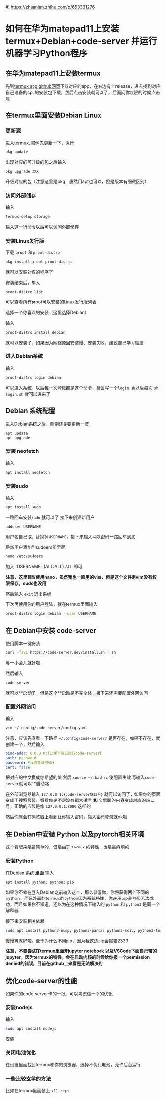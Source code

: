 #! https://zhuanlan.zhihu.com/p/653331276
# 如何在华为matepad11上安装termux+Debian+code-server 并运行机器学习Python程序

## 在华为matepad11上安装termux
先到[termux app github网页](https://github.com/termux/termux-app)下载对应的app，在右边有个release，进去找到对应自己设备的cpu的安装包下载，然后点击安装就可以了，后面问你权限的时候点击是

## 在termux里面安装Debian Linux

### 更新源

进入termux, 照例先更新一下，执行
```bash
pkg update
```
出现对应的可升级的包之后输入
```bash
pkg upgrade XXX
```
升级对应的包（注意这里是pkg，虽然用apt也可以，但是版本有细微区别）

### 访问外部储存

输入
```bash
termux-setup-storage 
```
输入这一行命令以后可以访问外部储存

### 安装Linux发行版

下载 `proot` 和 `proot-distro`
```bash
pkg install proot proot-distro
```
就可以安装对应的程序了

安装结束后，输入
```bash
proot-distro list
```
可以查看所有proot可以安装的Linux发行版列表

选择一个你喜欢的安装（这里选择Debian）

输入
```bash
proot-distro install debian
```
就可以安装了，如果因为网络原因安装慢、安装失败，建议自己学习魔法

### 进入Debian系统

输入
```bash
proot-distro login debian
```
可以进入系统，以后每一次登陆都是这个命令，建议写一个`login.sh`以后每次 `sh login.sh` 就可以进来了

## Debian 系统配置

进入Debian系统之后，照例还是要更新一波

```bash
apt update
apt upgrade 
```

### 安装 neofetch

输入
```bash
apt install neofetch
```

### 安装sudo

输入
```bash
apt install sudo
```
一路回车安装`sudo` 就可以了
接下来创建新用户
```bash
adduser USERNAME
```
用户名自己取，替换掉`USERNAME`，接下来输入两次密码一路回车到底

将新用户添加到sudoers组里面
```bash
nano /etc/sudoers
```
加入 'USERNAME=(ALL:ALL) ALL'即可

**注意，这里建议使用nano，虽然我也一直用的vim，但是这个文件用vim没有权限保存，sudo也没用**

然后输入 `exit` 退出系统

下次再使用你的用户登陆，就在termux里面输入
```bash
proot-distro login debian --user USERNAME
```

## 在 Debian中安装 code-server
使用脚本一键安装
```bash
curl -fsSL https://code-server.dev/install.sh | sh
```
等一小会儿就好啦

然后输入
```bash
code-server
```
就可以\*\*启动了，但是这个\*\*启动是不完全体，接下来还需要配置外网访问

### 配置外网访问
输入
```bash
vim ~/.config/code-server/config.yaml
```
注意，应该先查看一下路径 `~/.config/code-server/` 是否存在，如果不存在，就创建一个，然后输入
```yaml
bind-addr: 0.0.0.0:{让哪个端口运行code-server}
auth: password
password: {设置登陆密码}
cert: false
```
把对应的中文换成你希望的值
然后 `source ~/.bashrc` 使配置生效
再输入`code-server`就可以\*\*启动咯

在外部浏览器输入 `127.0.0.1:{code-server端口号}` 就可以访问了，如果你的页面变成了搜索页面，看看你是不是没有把大括号 **和** 它里面的内容变成对应的端口号，正确的应该是像 `127.0.0.1:8080` 这样的

然后你就会在浏览器上看到让你输入密码，输入密码登录就ok啦

## 在 Debian中安装 Python 以及pytorch相关环境
这个看起来是最简单的，但是由于 `termux` 的特性，也是最麻烦的

### 安装Python
在Debian 系统 **里面** 输入
```bash
apt install python3 python3-pip
```
如果你不幸在登入Debian之前输入这个，那么恭喜你，你将获得两个不同的python，而且外面的termux的python因为系统特性，你连用pip装包都无法成功，而且如果你不知道，还以为在这种情况下输入的 `python` 和 `python3` 是同一个解释器

接下来安装相关依赖
```bash
sudo apt install python3-numpy python3-pandas python3-scipy python3-torch python3-matplotlib
```
慢慢等就好啦。至于为什么不用pip，因为我这边pip会报错2333

**注意，不要尝试在termux里面开jupyter notebook 以及VSCode下面自己带的jupyter，因为termux的特性，会在启动内核的时候给你报一个permission denied的错误，目前在github上来看是无法解决的**

## 优化code-server的性能
如果你的code-server卡的一批，可以考虑做一下的优化

### 安装nodejs
输入
```bash
sudo apt install nodejs
```
安装

### 关闭电池优化
在设置里面找到termux和你的浏览器，选择不优化电池，允许后台运行

### 一些比较玄学的方法
比如在termux里面装上 `x11-repo` 